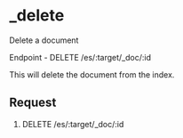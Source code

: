 # _delete
Delete a document

Endpoint - DELETE /es/:target/_doc/:id

This will delete the document from the index.

## Request

1. DELETE /es/:target/_doc/:id
